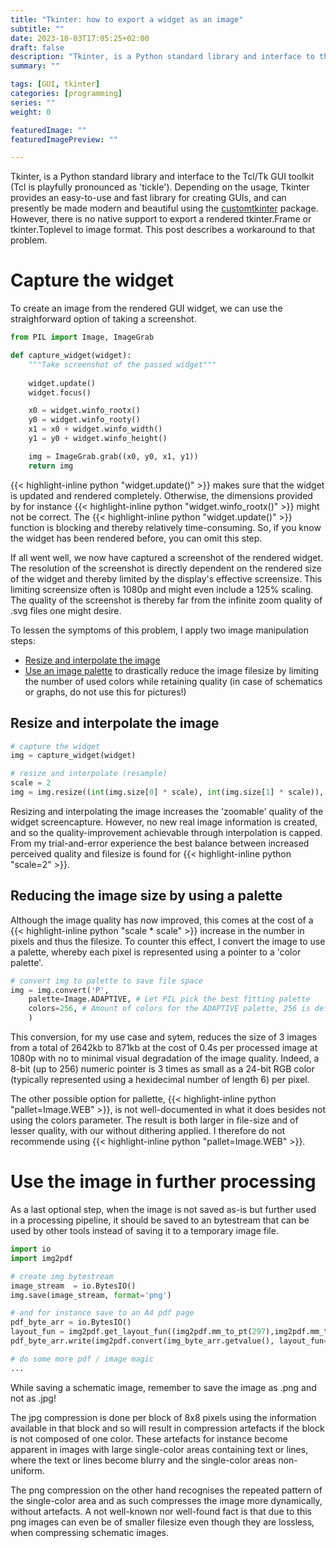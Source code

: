 ```yaml
---
title: "Tkinter: how to export a widget as an image"
subtitle: ""
date: 2023-10-03T17:05:25+02:00
draft: false
description: "Tkinter, is a Python standard library and interface to the Tcl/Tk GUI toolkit. However, there is no native support to export a rendered tkinter.Frame or tkinter.Toplevel to image format. This post describes a workaround to that problem."
summary: "" 

tags: [GUI, tkinter]
categories: [programming]
series: ""
weight: 0

featuredImage: ""
featuredImagePreview: ""

---
```

Tkinter, is a Python standard library and interface to the Tcl/Tk GUI toolkit (Tcl is playfully pronounced as 'tickle').
Depending on the usage, Tkinter provides an easy-to-use and fast library for creating GUIs, and can presently be made modern and beautiful using the [customtkinter](https://github.com/TomSchimansky/CustomTkinter) package.
However, there is no native support to export a rendered tkinter.Frame or tkinter.Toplevel to image format. This post describes a workaround to that problem.

# Capture the widget
To create an image from the rendered GUI widget, we can use the straighforward option of taking a screenshot.

```python
from PIL import Image, ImageGrab

def capture_widget(widget):
    """Take screenshot of the passed widget"""
    
    widget.update()
    widget.focus()

    x0 = widget.winfo_rootx()
    y0 = widget.winfo_rooty()
    x1 = x0 + widget.winfo_width()
    y1 = y0 + widget.winfo_height()

    img = ImageGrab.grab((x0, y0, x1, y1))
    return img
```

<!--more-->
{{< highlight-inline python "widget.update()" >}} makes sure that the widget is updated and rendered completely. Otherwise, the dimensions provided by for instance {{< highlight-inline python "widget.winfo_rootx()" >}} might not be correct. The {{< highlight-inline python "widget.update()" >}} function is blocking and thereby relatively time-consuming. So, if you know the widget has been rendered before, you can omit this step.

If all went well, we now have captured a screenshot of the rendered widget. The resolution of the screenshot is directly dependent on the rendered size of the widget and thereby limited by the display's effective screensize. This limiting screensize often is 1080p and might even include a 125% scaling. The quality of the screenshot is thereby far from the infinite zoom quality of .svg files one might desire. 

To lessen the symptoms of this problem, I apply two image manipulation steps:
- [Resize and interpolate the image](#resize-and-interpolate-the-image)
- [Use an image palette](#reducing-the-image-size-by-using-a-palette) to drastically reduce the image filesize by limiting the number of used colors while retaining quality (in case of schematics or graphs, do not use this for pictures!)

## Resize and interpolate the image
```python
# capture the widget
img = capture_widget(widget)

# resize and interpolate (resample)
scale = 2
img = img.resize((int(img.size[0] * scale), int(img.size[1] * scale)), resample = Image.LANCZOS)
```

Resizing and interpolating the image increases the 'zoomable' quality of the widget screencapture. However, no new real image information is created, and so the quality-improvement achievable through interpolation is capped. From my trial-and-error experience the best balance between increased perceived quality and filesize is found for {{< highlight-inline python "scale=2" >}}.

## Reducing the image size by using a palette
Although the image quality has now improved, this comes at the cost of a {{< highlight-inline python "scale * scale" >}} increase in the number in pixels and thus the filesize. To counter this effect, I convert the image to use a palette, whereby each pixel is represented using a pointer to a 'color palette'. 

```python
# convert img to palette to save file space
img = img.convert('P',
    palette=Image.ADAPTIVE, # Let PIL pick the best fitting palette
    colors=256, # Amount of colors for the ADAPTIVE palette, 256 is default and max 
    )
```

This conversion, for my use case and sytem, reduces the size of 3 images from a total of 2642kb to 871kb at the cost of 0.4s per processed image at 1080p with no to minimal visual degradation of the image quality. Indeed, a 8-bit (up to 256) numeric pointer is 3 times as small as a 24-bit RGB color (typically represented using a hexidecimal number of length 6) per pixel.

The other possible option for pallette, {{< highlight-inline python "pallet=Image.WEB" >}}, is not well-documented in what it does besides not using the colors parameter. The result is both larger in file-size and of lesser quality, with our without dithering applied. I therefore do not recommende using {{< highlight-inline python "pallet=Image.WEB" >}}.

# Use the image in further processing
As a last optional step, when the image is not saved as-is but further used in a processing pipeline, it should be saved to an bytestream that can be used by other tools instead of saving it to a temporary image file.

```python
import io
import img2pdf

# create img bytestream
image_stream  = io.BytesIO()
img.save(image_stream, format='png')

# and for instance save to an A4 pdf page
pdf_byte_arr = io.BytesIO()
layout_fun = img2pdf.get_layout_fun((img2pdf.mm_to_pt(297),img2pdf.mm_to_pt(210)))
pdf_byte_arr.write(img2pdf.convert(img_byte_arr.getvalue(), layout_fun=layout_fun))

# do some more pdf / image magic
... 
```

While saving a schematic image, remember to save the image as .png and not as .jpg! 

The jpg compression is done per block of 8x8 pixels using the information available in that block and so will result in compression artefacts if the block is not composed of one color. These artefacts for instance become apparent in images with large single-color areas containing text or lines, where the text or lines become blurry and the single-color areas non-uniform. 

The png compression on the other hand recognises the repeated pattern of the single-color area and as such compresses the image more dynamically, without artefacts. A not well-known nor well-found fact is that due to this png images can even be of smaller filesize even though they are lossless, when compressing schematic images.